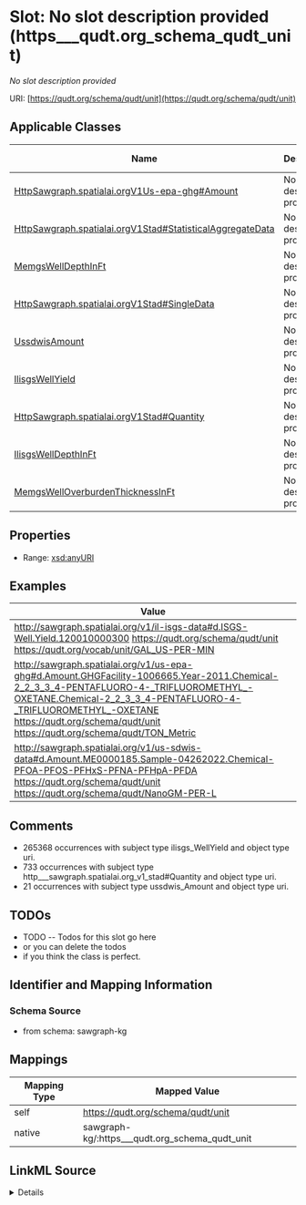

# Slot: No slot description provided (https___qudt.org_schema_qudt_unit)


_No slot description provided_





URI: [https://qudt.org/schema/qudt/unit](https://qudt.org/schema/qudt/unit)



<!-- no inheritance hierarchy -->





## Applicable Classes

| Name | Description | Modifies Slot |
| --- | --- | --- |
| [HttpSawgraph.spatialai.orgV1Us-epa-ghg#Amount](../classes/HttpSawgraph.spatialai.orgV1Us-epa-ghg#Amount.md) | No type description provided |  no  |
| [HttpSawgraph.spatialai.orgV1Stad#StatisticalAggregateData](../classes/HttpSawgraph.spatialai.orgV1Stad#StatisticalAggregateData.md) | No type description provided |  no  |
| [MemgsWellDepthInFt](../classes/MemgsWellDepthInFt.md) | No type description provided |  no  |
| [HttpSawgraph.spatialai.orgV1Stad#SingleData](../classes/HttpSawgraph.spatialai.orgV1Stad#SingleData.md) | No type description provided |  no  |
| [UssdwisAmount](../classes/UssdwisAmount.md) | No type description provided |  no  |
| [IlisgsWellYield](../classes/IlisgsWellYield.md) | No type description provided |  no  |
| [HttpSawgraph.spatialai.orgV1Stad#Quantity](../classes/HttpSawgraph.spatialai.orgV1Stad#Quantity.md) | No type description provided |  no  |
| [IlisgsWellDepthInFt](../classes/IlisgsWellDepthInFt.md) | No type description provided |  no  |
| [MemgsWellOverburdenThicknessInFt](../classes/MemgsWellOverburdenThicknessInFt.md) | No type description provided |  no  |







## Properties

* Range: [xsd:anyURI](http://www.w3.org/2001/XMLSchema#anyURI)






## Examples

| Value |
| --- |
| http://sawgraph.spatialai.org/v1/il-isgs-data#d.ISGS-Well.Yield.120010000300 https://qudt.org/schema/qudt/unit https://qudt.org/vocab/unit/GAL_US-PER-MIN |
| http://sawgraph.spatialai.org/v1/us-epa-ghg#d.Amount.GHGFacility-1006665.Year-2011.Chemical-2_2_3_3_4-PENTAFLUORO-4-_TRIFLUOROMETHYL_-OXETANE.Chemical-2_2_3_3_4-PENTAFLUORO-4-_TRIFLUOROMETHYL_-OXETANE https://qudt.org/schema/qudt/unit https://qudt.org/schema/qudt/TON_Metric |
| http://sawgraph.spatialai.org/v1/us-sdwis-data#d.Amount.ME0000185.Sample-04262022.Chemical-PFOA-PFOS-PFHxS-PFNA-PFHpA-PFDA https://qudt.org/schema/qudt/unit https://qudt.org/schema/qudt/NanoGM-PER-L |

## Comments

* 265368 occurrences with subject type ilisgs_WellYield and object type uri.
* 733 occurrences with subject type http___sawgraph.spatialai.org_v1_stad#Quantity and object type uri.
* 21 occurrences with subject type ussdwis_Amount and object type uri.

## TODOs

* TODO -- Todos for this slot go here
* or you can delete the todos
* if you think the class is perfect.

## Identifier and Mapping Information







### Schema Source


* from schema: sawgraph-kg




## Mappings

| Mapping Type | Mapped Value |
| ---  | ---  |
| self | https://qudt.org/schema/qudt/unit |
| native | sawgraph-kg/:https___qudt.org_schema_qudt_unit |




## LinkML Source

<details>
```yaml
name: https___qudt.org_schema_qudt_unit
description: No slot description provided
title: No slot description provided
todos:
- TODO -- Todos for this slot go here
- or you can delete the todos
- if you think the class is perfect.
comments:
- 265368 occurrences with subject type ilisgs_WellYield and object type uri.
- 733 occurrences with subject type http___sawgraph.spatialai.org_v1_stad#Quantity
  and object type uri.
- 21 occurrences with subject type ussdwis_Amount and object type uri.
examples:
- value: http://sawgraph.spatialai.org/v1/il-isgs-data#d.ISGS-Well.Yield.120010000300
    https://qudt.org/schema/qudt/unit https://qudt.org/vocab/unit/GAL_US-PER-MIN
- value: http://sawgraph.spatialai.org/v1/us-epa-ghg#d.Amount.GHGFacility-1006665.Year-2011.Chemical-2_2_3_3_4-PENTAFLUORO-4-_TRIFLUOROMETHYL_-OXETANE.Chemical-2_2_3_3_4-PENTAFLUORO-4-_TRIFLUOROMETHYL_-OXETANE
    https://qudt.org/schema/qudt/unit https://qudt.org/schema/qudt/TON_Metric
- value: http://sawgraph.spatialai.org/v1/us-sdwis-data#d.Amount.ME0000185.Sample-04262022.Chemical-PFOA-PFOS-PFHxS-PFNA-PFHpA-PFDA
    https://qudt.org/schema/qudt/unit https://qudt.org/schema/qudt/NanoGM-PER-L
from_schema: sawgraph-kg
rank: 1000
slot_uri: https://qudt.org/schema/qudt/unit
alias: https___qudt.org_schema_qudt_unit
domain_of:
- http___sawgraph.spatialai.org_v1_stad#Quantity
- ilisgs_WellYield
- ussdwis_Amount
range: uri

```
</details>